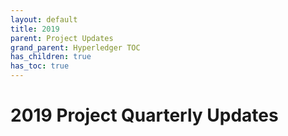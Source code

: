 ```yaml
---
layout: default
title: 2019
parent: Project Updates
grand_parent: Hyperledger TOC
has_children: true
has_toc: true
---
```

[//]: # (SPDX-License-Identifier: CC-BY-4.0)

# 2019 Project Quarterly Updates

